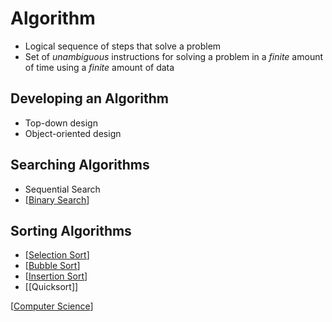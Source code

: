 # Algorithm

- Logical sequence of steps that solve a problem
- Set of _unambiguous_ instructions for solving a problem in a _finite_ amount of time using a _finite_ amount of data

## Developing an Algorithm

- Top-down design
- Object-oriented design

## Searching Algorithms

- Sequential Search
- [[Binary Search]]

## Sorting Algorithms

- [[Selection Sort]]
- [[Bubble Sort]]
- [[Insertion Sort]]
- [[Quicksort]]

[[Computer Science]]

[//begin]: # "Autogenerated link references for markdown compatibility"
[Binary Search]: binary-search "Binary Search"
[Selection Sort]: selection-sort "Selection Sort"
[Bubble Sort]: bubble-sort "Bubble Sort"
[Insertion Sort]: insertion-sort "Insertion Sort"
[Computer Science]: computer-science "Computer Science"
[//end]: # "Autogenerated link references"